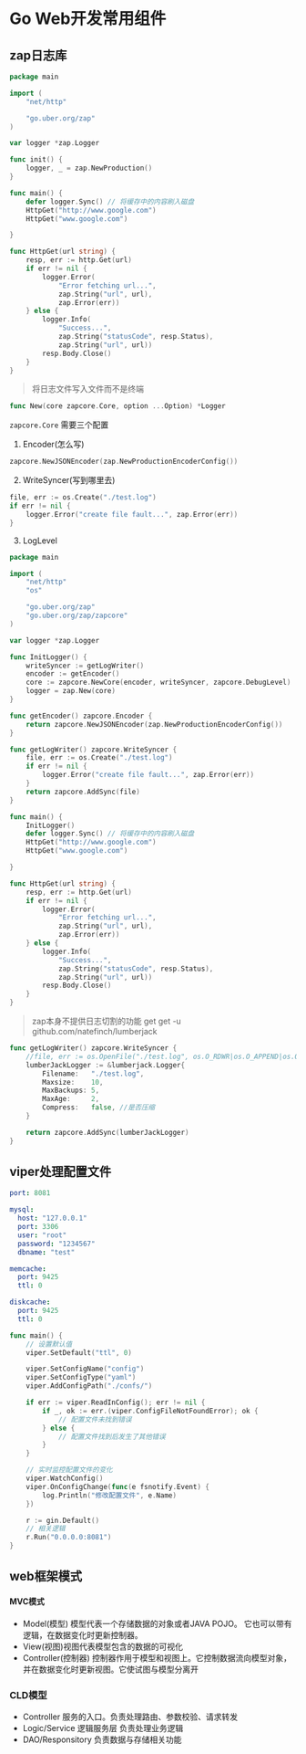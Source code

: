# Go Web开发常用组件

## zap日志库
~~~ go
package main

import (
	"net/http"

	"go.uber.org/zap"
)

var logger *zap.Logger

func init() {
	logger, _ = zap.NewProduction()
}

func main() {
	defer logger.Sync() // 将缓存中的内容刷入磁盘
	HttpGet("http://www.google.com")
	HttpGet("www.google.com")

}

func HttpGet(url string) {
	resp, err := http.Get(url)
	if err != nil {
		logger.Error(
			"Error fetching url...",
			zap.String("url", url),
			zap.Error(err))
	} else {
		logger.Info(
			"Success...",
			zap.String("statusCode", resp.Status),
			zap.String("url", url))
		resp.Body.Close()
	}
}
~~~

> 将日志文件写入文件而不是终端


~~~ go
func New(core zapcore.Core, option ...Option) *Logger
~~~
`zapcore.Core` 需要三个配置
1. Encoder(怎么写)

~~~ go
zapcore.NewJSONEncoder(zap.NewProductionEncoderConfig())
~~~

2. WriteSyncer(写到哪里去)

~~~ go
file, err := os.Create("./test.log")
if err != nil {
	logger.Error("create file fault...", zap.Error(err))
}
~~~

3. LogLevel

~~~ go
package main

import (
	"net/http"
	"os"

	"go.uber.org/zap"
	"go.uber.org/zap/zapcore"
)

var logger *zap.Logger

func InitLogger() {
	writeSyncer := getLogWriter()
	encoder := getEncoder()
	core := zapcore.NewCore(encoder, writeSyncer, zapcore.DebugLevel)
	logger = zap.New(core)
}

func getEncoder() zapcore.Encoder {
	return zapcore.NewJSONEncoder(zap.NewProductionEncoderConfig())
}

func getLogWriter() zapcore.WriteSyncer {
	file, err := os.Create("./test.log")
	if err != nil {
		logger.Error("create file fault...", zap.Error(err))
	}
	return zapcore.AddSync(file)
}

func main() {
	InitLogger()
	defer logger.Sync() // 将缓存中的内容刷入磁盘
	HttpGet("http://www.google.com")
	HttpGet("www.google.com")

}

func HttpGet(url string) {
	resp, err := http.Get(url)
	if err != nil {
		logger.Error(
			"Error fetching url...",
			zap.String("url", url),
			zap.Error(err))
	} else {
		logger.Info(
			"Success...",
			zap.String("statusCode", resp.Status),
			zap.String("url", url))
		resp.Body.Close()
	}
}
~~~

> zap本身不提供日志切割的功能
> get get -u github.com/natefinch/lumberjack


~~~ go
func getLogWriter() zapcore.WriteSyncer {
	//file, err := os.OpenFile("./test.log", os.O_RDWR|os.O_APPEND|os.O_CREATE, 0744)
	lumberJackLogger := &lumberjack.Logger{
		Filename:   "./test.log",
		Maxsize:    10,
		MaxBackups: 5,
		MaxAge:     2,
		Compress:   false, //是否压缩
	}

	return zapcore.AddSync(lumberJackLogger)
}
~~~

## viper处理配置文件

~~~ yaml
port: 8081

mysql:
  host: "127.0.0.1"
  port: 3306
  user: "root"
  password: "1234567"
  dbname: "test"

memcache:
  port: 9425
  ttl: 0

diskcache:
  port: 9425
  ttl: 0

~~~

~~~ go
func main() {
	// 设置默认值
	viper.SetDefault("ttl", 0)

	viper.SetConfigName("config")
	viper.SetConfigType("yaml")
	viper.AddConfigPath("./confs/")

	if err := viper.ReadInConfig(); err != nil {
		if _, ok := err.(viper.ConfigFileNotFoundError); ok {
			// 配置文件未找到错误
		} else {
			// 配置文件找到后发生了其他错误
		}
	}

	// 实时监控配置文件的变化
	viper.WatchConfig()
	viper.OnConfigChange(func(e fsnotify.Event) {
		log.Println("修改配置文件", e.Name)
	})

	r := gin.Default()
    // 相关逻辑
	r.Run("0.0.0.0:8081")
}
~~~

## web框架模式
#### MVC模式

- Model(模型)  模型代表一个存储数据的对象或者JAVA POJO。 它也可以带有逻辑，在数据变化时更新控制器。
- View(视图)视图代表模型包含的数据的可视化
- Controller(控制器) 控制器作用于模型和视图上。它控制数据流向模型对象，并在数据变化时更新视图。它使试图与模型分离开

### CLD模型
- Controller 服务的入口。负责处理路由、参数校验、请求转发
- Logic/Service 逻辑服务层 负责处理业务逻辑
- DAO/Responsitory 负责数据与存储相关功能

### 
